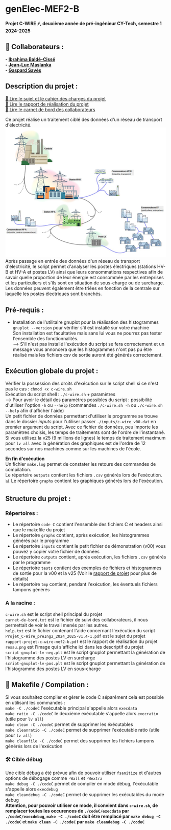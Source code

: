 # genElec-MEF2-B

**Projet C-WIRE :zap:, deuxième année de pré-ingénieur CY-Tech, semestre 1 2024-2025**

## :handshake: Collaborateurs :
**- [Ibrahima Baldé-Cissé](https://github.com/IBBC78)**  
**- [Jean-Luc Maslanka](https://github.com/JEAN-LUC7)**  
**- [Gaspard Savès](https://github.com/gaspardsaves)**

## Description du projet :
[:scroll: Lire le sujet et le cahier des charges du projet](Projet_C-Wire_preIng2_2024_2025-v1.4-1.pdf)  
[:ledger: Lire le rapport de réalisation du projet](rapport-projet-c-wire-mef2-b.pdf)  
[:memo: Lire le carnet de bord des collaborateurs](carnet-de-bord.txt)  

Ce projet réalise un traitement ciblé des données d'un réseau de transport d'électricité.  
![Aperçu d'un réseau électrique](reseau.png)  
Après passage en entrée des données d'un réseau de transport d'électricité, le script permet d'analyser les postes électriques (stations HV-B et HV-A et postes LV) ainsi que leurs consommations respectives afin de savoir quelle proportion de leur énergie est consommée par les entreprises et les particuliers et s'ils sont en situation de sous-charge ou de surcharge. Les données peuvent également être triées en fonction de la centrale sur laquelle les postes électriques sont branchés.

## Pré-requis :
- Installation de l'utilitaire gnuplot pour la réalisation des histogrammes  
`gnuplot --version` pour vérifier s'il est installé sur votre machine  
Son installation est facultative mais sans lui vous ne pourrez pas tester l'ensemble des fonctionnalités.  
--> S'il n'est pas installé l'exécution du script se fera correctement et un message vous annoncera que les histogrammes n'ont pas pu être réalisé mais les fichiers csv de sortie auront été générés correctement.

## Exécution globale du projet :
Vérifier la possession des droits d'exécution sur le script shell si ce n'est pas le cas : `chmod +x c-wire.sh`  
Exécution du script shell : `./c-wire.sh` + paramètres  
--> Pour avoir le détail des paramétres possibles du script : possibilité d'utiliser l'option `-h` ou `--help` (commandes `./c-wire.sh -h` ou `./c-wire.sh --help` afin d'afficher l'aide)  
Un petit fichier de données permettant d'utiliser le programme se trouve dans le dossier *inputs* pour l'utiliser passer `./inputs/c-wire_v00.dat` en premier argument du script. Avec ce fichier de données, peu importe les paramètres choisis, les temps de traitements sont de l'ordre de l'instantané.  
Si vous utilisez la v25 (9 millions de lignes) le temps de traitement maximum pour `lv all` avec la génération des graphiques est de l'ordre de 12 secondes sur nos machines comme sur les machines de l'école.  

**En fin d'exécution**  
Un fichier `make.log` permet de constater les retours des commandes de compilation.  
Le répertoire `outputs` contient les fichiers `.csv` générés lors de l'exécution.  
:bar_chart: Le répertoire `graphs` contient les graphiques générés lors de l'exécution.  

## Structure du projet :
### Répertoires :
- Le répertoire `code C` contient l'ensemble des fichiers C et headers ainsi que le makefile du projet  
- Le répertoire `graphs` contient, après exécution, les histogrammes générés par le programme  
- Le répertoire `inputs` contient le petit fichier de démonstration (v00) vous pouvez y copier votre fichier de données  
- Le répertoire `outputs` contient, après exécution, les fichiers `.csv` générés par le programme  
- Le répertoire `tests` contient des exemples de fichiers et histogrammes de sortie pour la v00 et la v25 (Voir le [rapport de projet](rapport-projet-c-wire-mef2-b.pdf) pour plus de détails)  
- Le répertoire `tmp` contient, pendant l'exécution, les éventuels fichiers tampons générés  

### A la racine : 
`c-wire.sh` est le script shell principal du projet  
`carnet-de-bord.txt` est le fichier de suivi des collaborateurs, il nous permettait de voir le travail menés par les autres.  
`help.txt` est le fichier contenant l'aide concernant l'exécution du script  
`Projet_C-Wire_preIng2_2024_2025-v1.4-1.pdf` est le sujet du projet  
`rapport-projet-c-wire-mef2-b.pdf` est le rapport de réalisation du projet  
`resau.png` est l'image qui s'affiche ici dans les descriptif du projet  
`script-gnuplot-lv-neg.plt` est le script gnuplot permettant la génération de l'histogramme des postes LV en surcharge  
`script-gnuplot-lv-pos.plt` est le script gnuplot permettant la génération de l'histogramme des postes LV en sous-charge  

## :hammer: Makefile / Compilation :
Si vous souhaitez compiler et gérer le code C séparément cela est possible en utilisant les commandes :  
`make -C ./codeC`  l'exécutable principal s'appelle alors `execdata`  
`make ratio -C ./codeC` le deuxième exécutable s'appelle alors `execratio` (utile pour `lv all`)   
`make clean -C ./codeC` permet de supprimer les éxécutables  
`make cleanratio -C ./codeC` permet de supprimer l'exécutable ratio (utile pour `lv all`)  
`make cleanfile -C ./codeC` permet des supprimer les fichiers tampons générés lors de l'exécution  

### :hammer_and_wrench: Cible débug
Une cible débug a été prévue afin de pouvoir utiliser `fsanitize` et d'autres options de débogage comme `-Wall` et `-Wextra`  
`make debug -C ./codeC` permet de compiler en mode débug, l'exécutable s'appelle alors `execdebug`  
`make cleandebug -C ./codeC` permet de supprimer les exécutables du mode debug  
**Attention, pour pouvoir utiliser ce mode, il convient dans `c-wire.sh`, de remplacer toutes les occurences de `./codeC/execdata` par `./codeC/execdebug`, `make -C ./codeC` doit être remplacé par `make debug -C ./codeC` et `make clean -C ./codeC` par `make cleandebug -C ./codeC`**